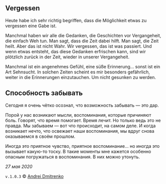 ## Vergessen

Heute habe ich sehr richtig begriffen, dass die Möglichkeit etwas zu vergessen eine Gabe ist.  

Manchmal haben wir alle die Gedanken, die Geschichten vor Vergangeheit, die einfach Weh tun. Man sagt, dass die Zeit dabei hilft. Man sagt, die Zeit heilt. Aber das ist nicht Wahr. Wir vergessen, das ist was passiert. Und wenn etwas entsteht, das diese Gedanken erfrischen kann, sind wir plötzlich zurück in der Zeit, wieder in unserer Vergangeheit.  

Manchmal ist ein angenehmes Gefühl, eine süße Erinnerung... sonst ist ein Art Sehnsucht. In solchen Zeiten scheint es mir besonders gefährlich, weiter in die Erinnerungen einzutauchen. Um nicht gesunken zu werden.

## Способность забывать

Сегодня я очень чётко осознал, что возможность забывать &mdash; это дар.  

Порой у нас возникают мысли, воспоминания, которые причиняют боль. Говорят, что время помогает. Время лечит. Но только ведь это не правда. Мы забываем &mdash; вот что происходит, на самом деле. И когда возникает нечто, что освежает наши воспоминания, мы вдруг снова оказываемся в своём прошлом.

Иногда это приятное чувство, приятное воспоминание... но иногда это вызывает какую-то тоску. В такие моменты мне кажется особенно опасным погружаться в воспоминания. В них можно утонуть.

_27 мая 2020_

`v.1.0.3` &copy; [Andrei Dmitrenko](https://admitrenko.github.io/blog)
